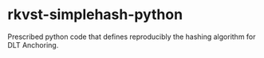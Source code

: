 # rkvst-simplehash-python
Prescribed python code that defines reproducibly the hashing algorithm for DLT Anchoring.
